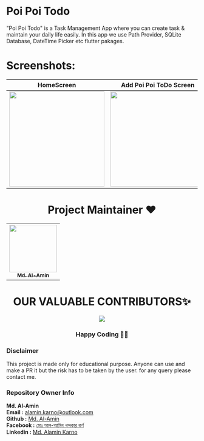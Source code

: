 # Poi Poi Todo

"Poi Poi Todo" is a Task Management App where you can create task & maintain your daily life easily. In this app we use Path Provider, SQLite Database, DateTime Picker etc flutter pakages. 

# Screenshots:

| HomeScreen     |  Add Poi Poi ToDo Screen |  Update Poi Poi ToDo Screen | 
| :---:       |    :----:   | :----:   | 
| <img src="https://user-images.githubusercontent.com/56608168/148701896-5e392ffd-3226-4576-bb4b-6f3797a4cd34.png" width="250">       |  <img src="https://user-images.githubusercontent.com/56608168/148701904-92fe98af-bcf6-4e57-8edf-6fc19125911e.png" width="250">     |  <img src="https://user-images.githubusercontent.com/56608168/148701909-61f8556f-6355-4f6d-8f1b-2f2665baec71.png" width="250">  |



<h1 align=center> Project Maintainer ❤️ </h1>
<p align="center">
<table align="center">
  <tbody><tr>
     <td align="center"><a href="https://github.com/alamin-karno"><img alt="" src="https://avatars.githubusercontent.com/alamin-karno" width="125px;"><br><sub><b> Md. Al-Amin </b></sub></a><br></td> </a></td>

</tbody></table>


<h1 align=center> OUR VALUABLE CONTRIBUTORS✨ </h1>
<p align="center">
  
	
<a href="https://github.com/CPAD-Gazipur/Poi-Poi-ToDo/graphs/contributors">
  <img src="https://contrib.rocks/image?repo=CPAD-Gazipur/Poi-Poi-ToDo" />
</a>
</p>
<h3 align="center"> Happy Coding 👨‍💻 </h3>

### Disclaimer
This project is made only for educational purpose. Anyone can use and make a PR it but the risk has to be taken by the user.
for any query please contact me.

### Repository Owner Info

__Md. Al-Amin__ <br>
__Email :__ [ alamin.karno@outlook.com ](mailto:alamin.karno@outlook.com) <br>
__Github :__ [Md. Al-Amin](https://github.com/alamin-karno)<br>
__Facebook :__ [মোঃ আল-আমিন খন্দকার কর্ণ](https://facebook.com/alamin.kanro) <br>
__Linkedin :__ [Md. Alamin Karno](https://www.linkedin.com/in/alaminkarno/)
<br>
<br>

